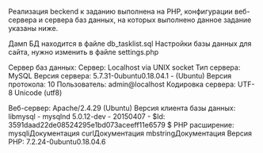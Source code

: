 Реализация beckend к заданию выполнена на PHP,
конфигурации веб-сервера и сервера баз данных, на которых выполнено данное задание указаны ниже.

Дамп БД находится в файле db_tasklist.sql
Настройки базы данных для сайта, нужно изменить в файле settings.php

Сервер баз данных:
Сервер: Localhost via UNIX socket
Тип сервера: MySQL
Версия сервера: 5.7.31-0ubuntu0.18.04.1 - (Ubuntu)
Версия протокола: 10
Пользователь: admin@localhost
Кодировка сервера: UTF-8 Unicode (utf8)

Веб-сервер:
Apache/2.4.29 (Ubuntu)
Версия клиента базы данных: libmysql - mysqlnd 5.0.12-dev - 20150407 - $Id: 3591daad22de08524295e1bd073aceeff11e6579 $
PHP расширение: mysqliДокументация curlДокументация mbstringДокументация
Версия PHP: 7.2.24-0ubuntu0.18.04.6